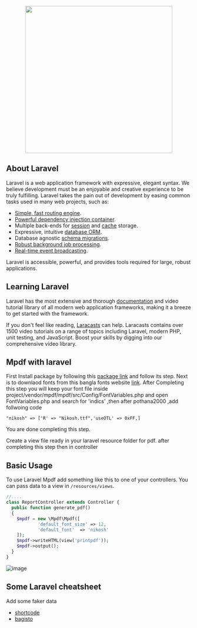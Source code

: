 <p align="center"><a href="https://laravel.com" target="_blank"><img src="https://raw.githubusercontent.com/laravel/art/master/logo-lockup/5%20SVG/2%20CMYK/1%20Full%20Color/laravel-logolockup-cmyk-red.svg" width="400"></a></p>

## About Laravel

Laravel is a web application framework with expressive, elegant syntax. We believe development must be an enjoyable and creative experience to be truly fulfilling. Laravel takes the pain out of development by easing common tasks used in many web projects, such as:

- [Simple, fast routing engine](https://laravel.com/docs/routing).
- [Powerful dependency injection container](https://laravel.com/docs/container).
- Multiple back-ends for [session](https://laravel.com/docs/session) and [cache](https://laravel.com/docs/cache) storage.
- Expressive, intuitive [database ORM](https://laravel.com/docs/eloquent).
- Database agnostic [schema migrations](https://laravel.com/docs/migrations).
- [Robust background job processing](https://laravel.com/docs/queues).
- [Real-time event broadcasting](https://laravel.com/docs/broadcasting).

Laravel is accessible, powerful, and provides tools required for large, robust applications.

## Learning Laravel

Laravel has the most extensive and thorough [documentation](https://laravel.com/docs) and video tutorial library of all modern web application frameworks, making it a breeze to get started with the framework.

If you don't feel like reading, [Laracasts](https://laracasts.com) can help. Laracasts contains over 1500 video tutorials on a range of topics including Laravel, modern PHP, unit testing, and JavaScript. Boost your skills by digging into our comprehensive video library.

## Mpdf with laravel

First Install package by following this [package link](https://packagist.org/packages/carlos-meneses/laravel-mpdf) and follow its step. Next is to downlaod fonts from this bangla fonts website [link](https://www.omicronlab.com/bangla-fonts.html). After Completing this step you will keep your font file inside project/vendor/mpdf/mpdf/src/Config/FontVariables.php and open FontVariables.php and search for 'indics' ,then after pothana2000 ,add follwoing code 
```
"nikosh" => ['R' => "Nikosh.ttf",'useOTL' => 0xFF,]

```
You are done completing this step. 

Create a view file ready in your laravel resource folder for pdf. after completing this step then in controller 

## Basic Usage

To use Laravel Mpdf add something like this to one of your controllers. You can pass data to a view in `/resources/views`.

```php
//....
class ReportController extends Controller {
  public function generate_pdf()
  {
    $mpdf = new \Mpdf\Mpdf([
            'default_font_size' => 12,
    		'default_font'	=> 'nikosh'
    ]);
    $mpdf->writeHTML(view('printpdf'));
    $mpdf->output();
  }
}
```
![image](https://user-images.githubusercontent.com/7622577/182757879-5cc44238-4aee-4cc8-871e-f67bca0cc606.png)

## Some Laravel cheatsheet
Add some faker data

- [shortcode](https://shortcode.dev/laravel-cheatsheet)
- [bagisto](https://github.com/bagisto/laravel-data-faker/)
